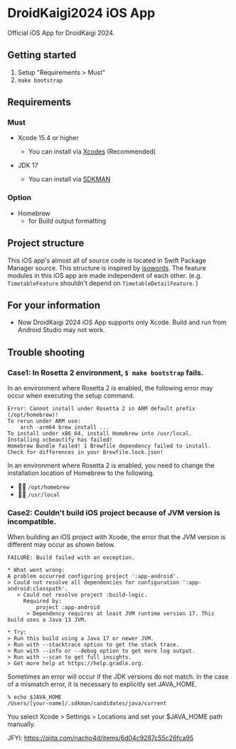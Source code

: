 # DroidKaigi2024 iOS App

Official iOS App for DroidKaigi 2024.

## Getting started

1. Setup "Requirements > Must"
2. `make bootstrap`

## Requirements

### Must

- Xcode 15.4 or higher

  - You can install via [Xcodes](https://www.xcodes.app/) (Recommended)

- JDK 17
  - You can install via [SDKMAN](https://sdkman.io)

### Option

- Homebrew
  - for Build output formatting

## Project structure

This iOS app's almost all of source code is located in Swift Package Manager source. This structure is inspired by [isowords](https://github.com/pointfreeco/isowords).
The feature modules in this iOS app are made independent of each other. (e.g. `TimetableFeature` shouldn't depend on `TimetableDetailFeature`. )

## For your information

- Now DroidKaigi 2024 iOS App supports only Xcode. Build and run from Android Studio may not work.

## Trouble shooting

### Case1: In Rosetta 2 environment, `$ make bootstrap` fails.

In an environment where Rosetta 2 is enabled, the following error may occur when executing the setup command.

```shell
Error: Cannot install under Rosetta 2 in ARM default prefix (/opt/homebrew)!
To rerun under ARM use:
    arch -arm64 brew install ...
To install under x86_64, install Homebrew into /usr/local.
Installing xcbeautify has failed!
Homebrew Bundle failed! 1 Brewfile dependency failed to install.
Check for differences in your Brewfile.lock.json!
```

In an environment where Rosetta 2 is enabled, you need to change the installation location of Homebrew to the following.

- 🙅‍♀️ `/opt/homebrew`
- 🙆‍♀️ `/usr/local`

### Case2: Couldn't build iOS project because of JVM version is incompatible.

When building an iOS project with Xcode, the error that the JVM version is different may occur as shown below.

```shell
FAILURE: Build failed with an exception.

* What went wrong:
A problem occurred configuring project ':app-android'.
> Could not resolve all dependencies for configuration ':app-android:classpath'.
   > Could not resolve project :build-logic.
     Required by:
         project :app-android
      > Dependency requires at least JVM runtime version 17. This build uses a Java 13 JVM.

* Try:
> Run this build using a Java 17 or newer JVM.
> Run with --stacktrace option to get the stack trace.
> Run with --info or --debug option to get more log output.
> Run with --scan to get full insights.
> Get more help at https://help.gradle.org.
```

Sometimes an error will occur if the JDK versions do not match. In the case of a mismatch error, it is necessary to explicitly set JAVA_HOME.

```shell
% echo $JAVA_HOME
/Users/[your-name]/.sdkman/candidates/java/current
```

You select Xcode > Settings > Locations and set your $JAVA_HOME path manually.

JFYI: https://qiita.com/nacho4d/items/6d04c9287c55c26fca95
